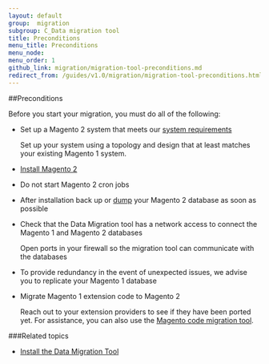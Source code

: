 ```yaml
---
layout: default
group:  migration
subgroup: C_Data migration tool
title: Preconditions
menu_title: Preconditions
menu_node: 
menu_order: 1
github_link: migration/migration-tool-preconditions.md
redirect_from: /guides/v1.0/migration/migration-tool-preconditions.html
---
```


##Preconditions

Before you start your migration, you must do all of the following:

*	Set up a Magento 2 system that meets our <a href="{{ site.gdeurl }}/install-gde/system-requirements.html">system requirements</a>

	Set up your system using a topology and design that at least matches your existing Magento 1 system.

*	<a href="{{ site.gdeurl }}install-gde/bk-install-guide.html">Install Magento 2</a>

*	Do not start Magento 2 cron jobs

*	After installation back up or <a href="https://dev.mysql.com/doc/refman/5.1/en/mysqldump.html" target="_blank">dump</a> your Magento 2 database as soon as possible

*	Check that the Data Migration tool has a network access to connect the Magento 1 and Magento 2 databases

	Open ports in your firewall so the migration tool can communicate with the databases

*	To provide redundancy in the event of unexpected issues, we advise you to replicate your Magento 1 database

*	Migrate Magento 1 extension code to Magento 2

	Reach out to your extension providers to see if they have been ported yet. For assistance, you can also use the <a href="https://github.com/magento/code-migration/blob/develop/README.md" target="_blank">Magento code migration tool</a>.

###Related topics

* <a href="{{ site.gdeurl }}migration/migration-tool-install.html">Install the Data Migration Tool</a>